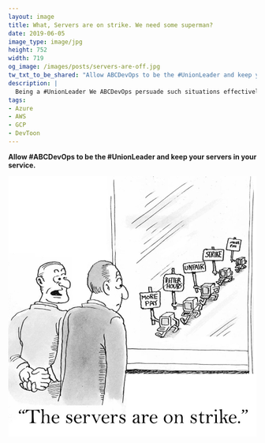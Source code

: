 ```yaml
---
layout: image
title: What, Servers are on strike. We need some superman?
date: 2019-06-05
image_type: image/jpg
height: 752
width: 719
og_image: /images/posts/servers-are-off.jpg
tw_txt_to_be_shared: "Allow ABCDevOps to be the #UnionLeader and keep your servers in your service. Happy #DevOps, #AWS, #Azure, #Cloud, #Google, #GCP."
description: |
  Being a #UnionLeader We ABCDevOps persuade such situations effectively. Allow us to keep your service running.
tags:
- Azure
- AWS
- GCP
- DevToon
---
```


**Allow #ABCDevOps to be the #UnionLeader and keep your servers in your service.**
<!--more-->
![Where are you going? Our clients are still in queue.](/images/posts/servers-are-off.jpg)
